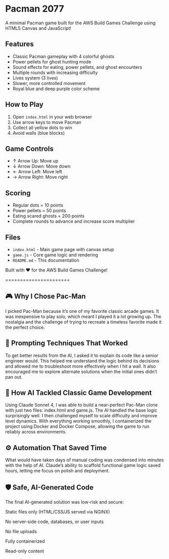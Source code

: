 # Pacman 2077

A minimal Pacman game built for the AWS Build Games Challenge using HTML5 Canvas and JavaScript!

## Features

- Classic Pacman gameplay with 4 colorful ghosts
- Power pellets for ghost hunting mode
- Sound effects for eating, power pellets, and ghost encounters
- Multiple rounds with increasing difficulty
- Lives system (3 lives)
- Slower, more controlled movement
- Royal blue and deep purple color scheme

## How to Play

1. Open `index.html` in your web browser
2. Use arrow keys to move Pacman
3. Collect all yellow dots to win
4. Avoid walls (blue blocks)

## Game Controls

- ↑ Arrow Up: Move up
- ↓ Arrow Down: Move down  
- ← Arrow Left: Move left
- → Arrow Right: Move right

## Scoring

- Regular dots = 10 points
- Power pellets = 50 points  
- Eating scared ghosts = 200 points
- Complete rounds to advance and increase score multiplier

## Files

- `index.html` - Main game page with canvas setup
- `game.js` - Core game logic and rendering
- `README.md` - This documentation

Built with ❤️ for the AWS Build Games Challenge!

======================

## 🎮 Why I Chose Pac-Man
I picked Pac-Man because it’s one of my favorite classic arcade games. It was inexpensive to play solo, which meant I played it a lot growing up. The nostalgia and the challenge of trying to recreate a timeless favorite made it the perfect choice.

## 🤖 Prompting Techniques That Worked
To get better results from the AI, I asked it to explain its code like a senior engineer would. This helped me understand the logic behind its decisions and allowed me to troubleshoot more effectively when I hit a wall. It also encouraged me to explore alternate solutions when the initial ones didn’t pan out.

## 💾 How AI Tackled Classic Game Development
Using Claude Sonnet 4, I was able to build a near-perfect Pac-Man clone with just two files: index.html and game.js. The AI handled the base logic surprisingly well. I then challenged myself to scale difficulty and improve level dynamics. With everything working smoothly, I containerized the project using Docker and Docker Compose, allowing the game to run reliably across environments.

## ⚙️ Automation That Saved Time
What would have taken days of manual coding was condensed into minutes with the help of AI. Claude’s ability to scaffold functional game logic saved hours, letting me focus on polish and deployment.

## 🛡️ Safe, AI-Generated Code
The final AI-generated solution was low-risk and secure:

Static files only (HTML/CSS/JS served via NGINX)

No server-side code, databases, or user inputs

No file uploads

Fully containerized

Read-only content
